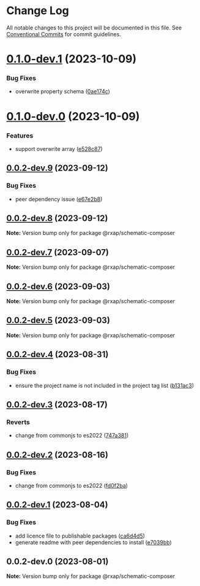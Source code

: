 # Change Log

All notable changes to this project will be documented in this file.
See [Conventional Commits](https://conventionalcommits.org) for commit guidelines.

# [0.1.0-dev.1](https://gitlab.com/rxap/packages/compare/@rxap/schematic-composer@0.1.0-dev.0...@rxap/schematic-composer@0.1.0-dev.1) (2023-10-09)

### Bug Fixes

- overwrite property schema ([0ae174c](https://gitlab.com/rxap/packages/commit/0ae174c4346bc233b863c13909449594a3701032))

# [0.1.0-dev.0](https://gitlab.com/rxap/packages/compare/@rxap/schematic-composer@0.0.2-dev.9...@rxap/schematic-composer@0.1.0-dev.0) (2023-10-09)

### Features

- support overwrite array ([e528c87](https://gitlab.com/rxap/packages/commit/e528c87fd5fb49898583e0c08c191942e7e2f8e4))

## [0.0.2-dev.9](https://gitlab.com/rxap/packages/compare/@rxap/schematic-composer@0.0.2-dev.8...@rxap/schematic-composer@0.0.2-dev.9) (2023-09-12)

### Bug Fixes

- peer dependency issue ([e67e2b8](https://gitlab.com/rxap/packages/commit/e67e2b8eb884b598536d16c2c544a9ad9be5b53e))

## [0.0.2-dev.8](https://gitlab.com/rxap/packages/compare/@rxap/schematic-composer@0.0.2-dev.7...@rxap/schematic-composer@0.0.2-dev.8) (2023-09-12)

**Note:** Version bump only for package @rxap/schematic-composer

## [0.0.2-dev.7](https://gitlab.com/rxap/packages/compare/@rxap/schematic-composer@0.0.2-dev.6...@rxap/schematic-composer@0.0.2-dev.7) (2023-09-07)

**Note:** Version bump only for package @rxap/schematic-composer

## [0.0.2-dev.6](https://gitlab.com/rxap/packages/compare/@rxap/schematic-composer@0.0.2-dev.5...@rxap/schematic-composer@0.0.2-dev.6) (2023-09-03)

**Note:** Version bump only for package @rxap/schematic-composer

## [0.0.2-dev.5](https://gitlab.com/rxap/packages/compare/@rxap/schematic-composer@0.0.2-dev.4...@rxap/schematic-composer@0.0.2-dev.5) (2023-09-03)

**Note:** Version bump only for package @rxap/schematic-composer

## [0.0.2-dev.4](https://gitlab.com/rxap/packages/compare/@rxap/schematic-composer@0.0.2-dev.3...@rxap/schematic-composer@0.0.2-dev.4) (2023-08-31)

### Bug Fixes

- ensure the project name is not included in the project tag list ([b131ac3](https://gitlab.com/rxap/packages/commit/b131ac3bd92b3b8799d62f15bbd30a1997d7c753))

## [0.0.2-dev.3](https://gitlab.com/rxap/packages/compare/@rxap/schematic-composer@0.0.2-dev.2...@rxap/schematic-composer@0.0.2-dev.3) (2023-08-17)

### Reverts

- change from commonjs to es2022 ([747a381](https://gitlab.com/rxap/packages/commit/747a381a090f0a276cf363da61bb19ed0c9cb5b7))

## [0.0.2-dev.2](https://gitlab.com/rxap/packages/compare/@rxap/schematic-composer@0.0.2-dev.1...@rxap/schematic-composer@0.0.2-dev.2) (2023-08-16)

### Bug Fixes

- change from commonjs to es2022 ([fd0f2ba](https://gitlab.com/rxap/packages/commit/fd0f2bae24eae7c854e96f630076cd5598c30be6))

## [0.0.2-dev.1](https://gitlab.com/rxap/packages/compare/@rxap/schematic-composer@0.0.2-dev.0...@rxap/schematic-composer@0.0.2-dev.1) (2023-08-04)

### Bug Fixes

- add licence file to publishable packages ([ca6d4d5](https://gitlab.com/rxap/packages/commit/ca6d4d509a743b89bad5ed7ae935d3007231705a))
- generate readme with peer dependencies to install ([e7039bb](https://gitlab.com/rxap/packages/commit/e7039bb5e86ffeadfe7cc92d5fc71d32f8efb4fb))

## 0.0.2-dev.0 (2023-08-01)

**Note:** Version bump only for package @rxap/schematic-composer
